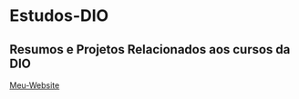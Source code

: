 # Estudos-DIO
## Resumos e Projetos Relacionados aos cursos da DIO
[Meu-Website](file:///C:/Users/Nicasio/Desktop/Estudos-DIO/meu-primeiro-website/index.html)
